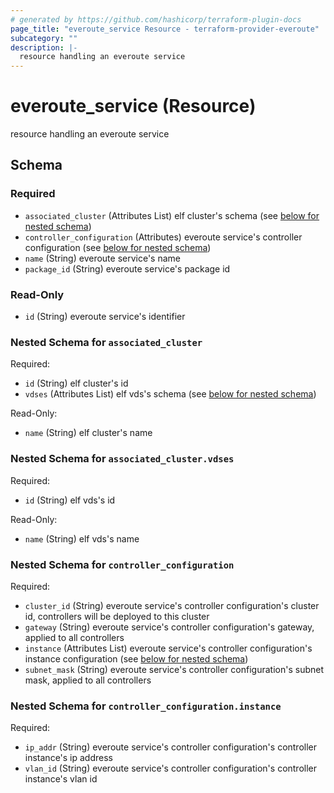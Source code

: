 ```yaml
---
# generated by https://github.com/hashicorp/terraform-plugin-docs
page_title: "everoute_service Resource - terraform-provider-everoute"
subcategory: ""
description: |-
  resource handling an everoute service
---
```


# everoute_service (Resource)

resource handling an everoute service



<!-- schema generated by tfplugindocs -->
## Schema

### Required

- `associated_cluster` (Attributes List) elf cluster's schema (see [below for nested schema](#nestedatt--associated_cluster))
- `controller_configuration` (Attributes) everoute service's controller configuration (see [below for nested schema](#nestedatt--controller_configuration))
- `name` (String) everoute service's name
- `package_id` (String) everoute service's package id

### Read-Only

- `id` (String) everoute service's identifier

<a id="nestedatt--associated_cluster"></a>
### Nested Schema for `associated_cluster`

Required:

- `id` (String) elf cluster's id
- `vdses` (Attributes List) elf vds's schema (see [below for nested schema](#nestedatt--associated_cluster--vdses))

Read-Only:

- `name` (String) elf cluster's name

<a id="nestedatt--associated_cluster--vdses"></a>
### Nested Schema for `associated_cluster.vdses`

Required:

- `id` (String) elf vds's id

Read-Only:

- `name` (String) elf vds's name



<a id="nestedatt--controller_configuration"></a>
### Nested Schema for `controller_configuration`

Required:

- `cluster_id` (String) everoute service's controller configuration's cluster id, controllers will be deployed to this cluster
- `gateway` (String) everoute service's controller configuration's gateway, applied to all controllers
- `instance` (Attributes List) everoute service's controller configuration's instance configuration (see [below for nested schema](#nestedatt--controller_configuration--instance))
- `subnet_mask` (String) everoute service's controller configuration's subnet mask, applied to all controllers

<a id="nestedatt--controller_configuration--instance"></a>
### Nested Schema for `controller_configuration.instance`

Required:

- `ip_addr` (String) everoute service's controller configuration's controller instance's ip address
- `vlan_id` (String) everoute service's controller configuration's controller instance's vlan id
